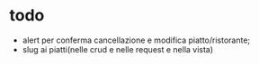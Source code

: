 # todo

-   alert per conferma cancellazione e modifica piatto/ristorante;
-   slug ai piatti(nelle crud e nelle request e nella vista)
